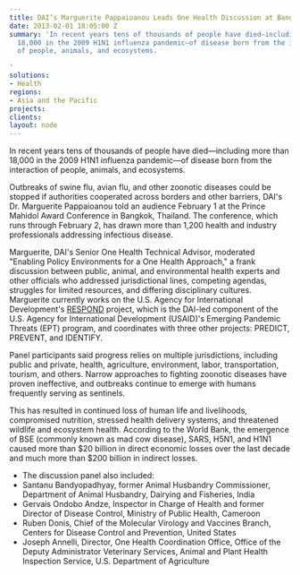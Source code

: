 ```yaml
---
title: DAI’s Marguerite Pappaioanou Leads One Health Discussion at Bangkok Conference
date: 2013-02-01 18:05:00 Z
summary: 'In recent years tens of thousands of people have died—including more than
  18,000 in the 2009 H1N1 influenza pandemic—of disease born from the interaction
  of people, animals, and ecosystems.

'
solutions:
- Health
regions:
- Asia and the Pacific
projects: 
clients: 
layout: node
---
```


In recent years tens of thousands of people have died—including more than 18,000 in the 2009 H1N1 influenza pandemic—of disease born from the interaction of people, animals, and ecosystems.

Outbreaks of swine flu, avian flu, and other zoonotic diseases could be stopped if authorities cooperated across borders and other barriers, DAI's Dr. Marguerite Pappaioanou told an audience February 1 at the Prince Mahidol Award Conference in Bangkok, Thailand. The conference, which runs through February 2, has drawn more than 1,200 health and industry professionals addressing infectious disease.

Marguerite, DAI's Senior One Health Technical Advisor, moderated "Enabling Policy Environments for a One Health Approach," a frank discussion between public, animal, and environmental health experts and other officials who addressed jurisdictional lines, competing agendas, struggles for limited resources, and differing disciplinary cultures. Marguerite currently works on the U.S. Agency for International Development's [RESPOND][1] project, which is the DAI-led component of the U.S. Agency for International Development (USAID)'s Emerging Pandemic Threats (EPT) program, and coordinates with three other projects: PREDICT, PREVENT, and IDENTIFY.

Panel participants said progress relies on multiple jurisdictions, including public and private, health, agriculture, environment, labor, transportation, tourism, and others. Narrow approaches to fighting zoonotic diseases have proven ineffective, and outbreaks continue to emerge with humans frequently serving as sentinels.

This has resulted in continued loss of human life and livelihoods, compromised nutrition, stressed health delivery systems, and threatened wildlife and ecosystem health. According to the World Bank, the emergence of BSE (commonly known as mad cow disease), SARS, H5N1, and H1N1 caused more than $20 billion in direct economic losses over the last decade and much more than $200 billion in indirect losses.

* The discussion panel also included:
* Santanu Bandyopadhyay, former Animal Husbandry Commissioner, Department of Animal Husbandry, Dairying and Fisheries, India
* Gervais Ondobo Andze, Inspector in Charge of Health and former Director of Disease Control, Ministry of Public Health, Cameroon
* Ruben Donis, Chief of the Molecular Virology and Vaccines Branch, Centers for Disease Control and Prevention, United States
* Joseph Annelli, Director, One Health Coordination Office, Office of the Deputy Administrator Veterinary Services, Animal and Plant Health Inspection Service, U.S. Department of Agriculture

[1]: /our-work/projects/worldwide-respond
